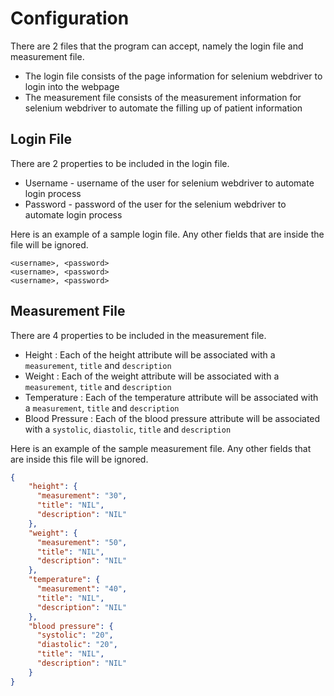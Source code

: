 # Configuration
There are 2 files that the program can accept, namely the login file and measurement file.
* The login file consists of the page information for selenium webdriver to login into the webpage
* The measurement file consists of the measurement information for selenium webdriver to automate the filling up of patient information

## Login File

There are 2 properties to be included in the login file.
* Username - username of the user for selenium webdriver to automate login process
* Password - password of the user for the selenium webdriver to automate login process

Here is an example of a sample login file. Any other fields that are inside the file will be ignored.
```csv
<username>, <password>
<username>, <password>
<username>, <password>
```

## Measurement File

There are 4 properties to be included in the measurement file.
* Height : Each of the height attribute will be associated with a ```measurement```, ```title``` and ```description```
* Weight : Each of the weight attribute will be associated with a ```measurement```, ```title``` and ```description```
* Temperature : Each of the temperature attribute will be associated with a ```measurement```, ```title``` and ```description```
* Blood Pressure : Each of the blood pressure attribute will be associated with a ```systolic```, ```diastolic```, ```title``` and ```description```

Here is an example of the sample measurement file. Any other fields that are inside this file will be ignored.
```json
{
    "height": {
      "measurement": "30",
      "title": "NIL",
      "description": "NIL"
    },
    "weight": {
      "measurement": "50",
      "title": "NIL",
      "description": "NIL"
    },
    "temperature": {
      "measurement": "40",
      "title": "NIL",
      "description": "NIL"
    },
    "blood pressure": {
      "systolic": "20",
      "diastolic": "20",
      "title": "NIL",
      "description": "NIL"
    }
}
```

